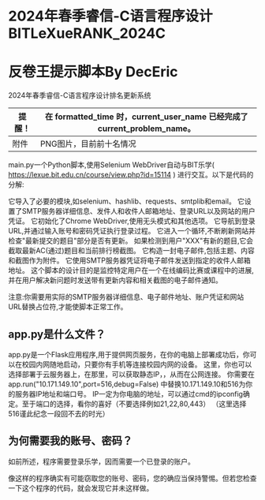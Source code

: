 # 2024年春季睿信-C语言程序设计 BITLeXueRANK_2024C
# 反卷王提示脚本By DecEric

2024年春季睿信-C语言程序设计排名更新系统

| 提醒！ | 在 **formatted_time** 时，**current_user_name** 已经完成了 **current_problem_name**。|
|---------|--------------------------------------|
| 附件 | PNG图片，目前前十名情况|

main.py一个Python脚本,使用Selenium WebDriver自动与BIT乐学( https://lexue.bit.edu.cn/course/view.php?id=15114 ) 进行交互。以下是代码的分解:

它导入了必要的模块,如selenium、hashlib、requests、smtplib和email。
它设置了SMTP服务器详细信息、发件人和收件人邮箱地址、登录URL以及网站的用户凭证。
它初始化了Chrome WebDriver,使用无头模式和其他选项。
它导航到登录URL,并通过输入账号和密码凭证执行登录过程。
它进入一个循环,不断刷新网站并检查"最新提交的题目"部分是否有更新。
如果检测到用户"XXX"有新的题目,它会截取最新AC(通过)题目和当前排行榜截图。
它构造一封电子邮件,包括主题、内容和截图作为附件。
它使用SMTP服务器凭证将电子邮件发送到指定的收件人邮箱地址。
这个脚本的设计目的是监控特定用户在一个在线编码比赛或课程中的进展,并在用户解决新问题时发送带有更新内容和相关截图的电子邮件通知。

注意:你需要用实际的SMTP服务器详细信息、电子邮件地址、账户凭证和网站URL替换占位符,才能使脚本正常工作。
## app.py是什么文件？
app.py是一个Flask应用程序,用于提供网页服务，在你的电脑上部署成功后，你可以在校园内网随地启动，只要你有手机等连接校园内网的设备。
这里，你也可以选择部署于云服务器上，在那里，可以获取静态IP，，从而在公网连接。
你需要在app.run("10.171.149.10",port=516,debug=False)
中替换10.171.149.10和516为你的服务器IP地址和端口号。
IP一定为你电脑的地址，可以通过cmd的ipconfig确定。至于端口的选择，看你的喜好（不要选择例如21,22,80,443）
（这里选择516谨此纪念一段回不去的时光）


## 为何需要我的账号、密码？

如前所述，程序需要登录乐学，因而需要一个已登录的账户。

像这样的程序确实有可能窃取您的账号、密码，您的确应当保持警惕。但若您检查一下这个程序的代码，就会发现它并未这样做。